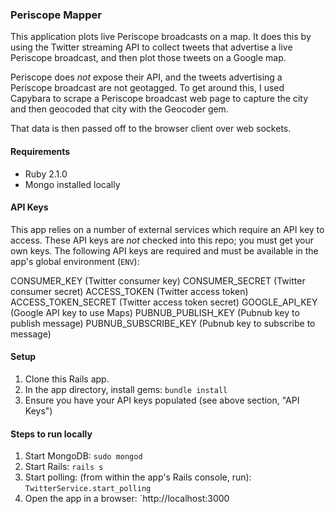 ### Periscope Mapper

This application plots live Periscope broadcasts on a map. It does this by using the Twitter streaming API to collect tweets that advertise a live Periscope broadcast, and then plot those tweets on a Google map. 

Periscope does *not* expose their API, and the tweets advertising a Periscope broadcast are not geotagged. To get around this, I used Capybara to scrape a Periscope broadcast web page to capture the city and then geocoded that city with the Geocoder gem.

That data is then passed off to the browser client over web sockets. 

#### Requirements

* Ruby 2.1.0
* Mongo installed locally

#### API Keys

This app relies on a number of external services which require an API key to access. These API keys are *not* checked into this repo; you must get your own keys. The following API keys are required and must be available in the app's global environment (`ENV`):

CONSUMER_KEY (Twitter consumer key)
CONSUMER_SECRET (Twitter consumer secret)
ACCESS_TOKEN (Twitter access token)
ACCESS_TOKEN_SECRET (Twitter access token secret)
GOOGLE_API_KEY (Google API key to use Maps)
PUBNUB_PUBLISH_KEY (Pubnub key to publish message)
PUBNUB_SUBSCRIBE_KEY (Pubnub key to subscribe to message)

#### Setup

1. Clone this Rails app.
2. In the app directory, install gems: `bundle install`
3. Ensure you have your API keys populated (see above section, "API Keys")

#### Steps to run locally

1. Start MongoDB: `sudo mongod`
2. Start Rails: `rails s`
2. Start polling: (from within the app's Rails console, run): `TwitterService.start_polling`
3. Open the app in a browser: `http://localhost:3000